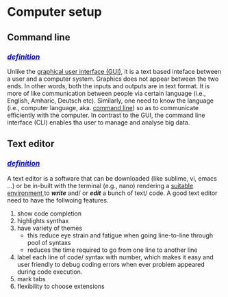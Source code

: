 # Computer setup
## Command line
### <span style="color: blue;"> <ins> _definition_ </ins> </span>
Unlike the [graphical user interface (GUI)](https://en.wikipedia.org/wiki/Graphical_user_interface), it is a text based inteface between a user and a computer system. Graphics does not appear between the two ends. In other words, both the inputs and outputs are in text format. It is more of like communication between people via certain language (i.e., English, Amharic, Deutsch etc). Similarly, one need to know the language (i.e., computer language, aka. [command line](https://software-carpentry.org/lessons/)) so as to communicate efficiently with the computer. In contrast to the GUI, the command line interface (CLI) enables tha user to manage and analyse big data.  


## Text editor
### <span style="color: blue;"> <ins> _definition_ </ins> </span>
A text editor is a software that can be downloaded (like sublime, vi, emacs ...) or be in-built with the terminal (e.g., nano) rendering a <ins> suitable environment </ins> to ***write*** and/ or ***edit*** a bunch of text/ code. A good text editor need to have the follwoing features.
1. show code completion 
1. highlights synthax
1. have variety of themes
    - this reduce eye strain and fatigue when going line-to-line through pool of syntaxs
    - reduces the time required to go from one line to another line 
4. label each line of code/ syntax with number, which makes it easy and user friendly to debug coding errors when ever problem appeared during code execution. 
1. mark tabs
1. flexibility to choose extensions 



